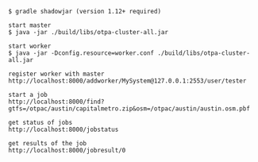     $ gradle shadowjar (version 1.12+ required)

    start master
    $ java -jar ./build/libs/otpa-cluster-all.jar

    start worker
    $ java -jar -Dconfig.resource=worker.conf ./build/libs/otpa-cluster-all.jar

   	register worker with master
   	http://localhost:8000/addworker/MySystem@127.0.0.1:2553/user/tester

   	start a job
   	http://localhost:8000/find?gtfs=/otpac/austin/capitalmetro.zip&osm=/otpac/austin/austin.osm.pbf

    get status of jobs
    http://localhost:8000/jobstatus

   	get results of the job
   	http://localhost:8000/jobresult/0 
